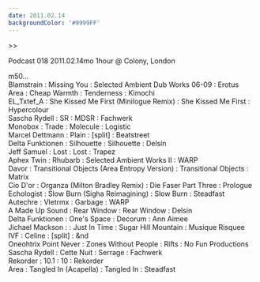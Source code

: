 ```yaml
---
date: 2011.02.14
backgroundColor: '#9999FF'
---
```


\>>

Podcast 018 2011.02.14mo 1hour @ Colony, London  

m50...  
Blamstrain : Missing You : Selected Ambient Dub Works 06-09 : Erotus  
Area : Cheap Warmth : Tenderness : Kimochi  
EL\_Txtef\_A : She Kissed Me First (Minilogue Remix) : She Kissed Me First : Hypercolour  
Sascha Rydell : SR : MDSR : Fachwerk  
Monobox : Trade : Molecule : Logistic  
Marcel Dettmann : Plain : \[split\] : Beatstreet  
Delta Funktionen : Silhouette : Silhouette : Delsin  
Jeff Samuel : Lost : Lost : Trapez  
Aphex Twin : Rhubarb : Selected Ambient Works II : WARP  
Davor : Transitional Objects (Area Entropy Version) : Transitional Objects : Matrix  
Cio D'or : Organza (Milton Bradley Remix) : Die Faser Part Three : Prologue  
Echologist : Slow Burn (Sigha Reimagining) : Slow Burn : Steadfast  
Autechre : Vletrmx : Garbage : WARP  
A Made Up Sound : Rear Window : Rear Window : Delsin  
Delta Funktionen : One's Space : Decorum : Ann Aimee  
Jichael Mackson : : Just In Time : Sugar Hill Mountain : Musique Risquee  
IVF : Celine : \[split\] : &nd  
Oneohtrix Point Never : Zones Without People : Rifts : No Fun Productions  
Sascha Rydell : Cette Nuit : Serrage : Fachwerk  
Rekorder : 10.1 : 10 : Rekorder  
Area : Tangled In (Acapella) : Tangled In : Steadfast